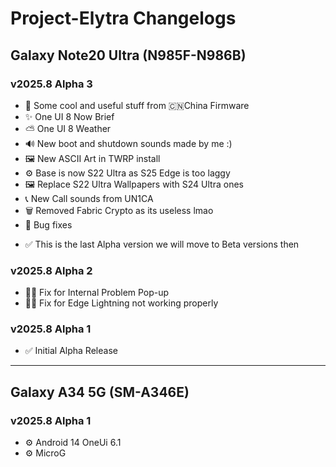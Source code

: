 # Project-Elytra Changelogs

## Galaxy Note20 Ultra (N985F-N986B)
### v2025.8 Alpha 3
- 🤩 Some cool and useful stuff from 🇨🇳China Firmware
- ✨ One UI 8 Now Brief
- ⛅️ One UI 8 Weather
- 🔊 New boot and shutdown sounds made by me :)
- 🖼️ New ASCII Art in TWRP install
- ⚙️ Base is now S22 Ultra as S25 Edge is too laggy
- 🖼️ Replace S22 Ultra Wallpapers with S24 Ultra ones
- 📞 New Call sounds from UN1CA
- 🗑️ Removed Fabric Crypto as its useless lmao
- 🐞 Bug fixes
+ ✅ This is the last Alpha version we will move to Beta versions then

### v2025.8 Alpha 2
- 🐞✅ Fix for Internal Problem Pop-up
- 🐞✅ Fix for Edge Lightning not working properly

### v2025.8 Alpha 1
- ✅ Initial Alpha Release

***
## Galaxy A34 5G (SM-A346E)
### v2025.8 Alpha 1
- ⚙️ Android 14 OneUi 6.1
- ⚙️ MicroG
